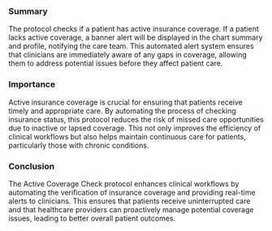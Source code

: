 ### Summary
The protocol checks if a patient has active insurance coverage. If a patient lacks active coverage, a banner alert will be displayed in the chart summary and profile, notifying the care team. This automated alert system ensures that clinicians are immediately aware of any gaps in coverage, allowing them to address potential issues before they affect patient care.

### Importance
Active insurance coverage is crucial for ensuring that patients receive timely and appropriate care. By automating the process of checking insurance status, this protocol reduces the risk of missed care opportunities due to inactive or lapsed coverage. This not only improves the efficiency of clinical workflows but also helps maintain continuous care for patients, particularly those with chronic conditions.

### Conclusion
The Active Coverage Check protocol enhances clinical workflows by automating the verification of insurance coverage and providing real-time alerts to clinicians. This ensures that patients receive uninterrupted care and that healthcare providers can proactively manage potential coverage issues, leading to better overall patient outcomes.
